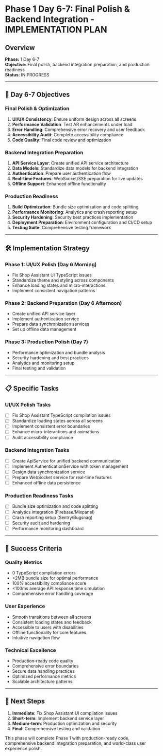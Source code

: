 # Phase 1 Day 6-7: Final Polish & Backend Integration - IMPLEMENTATION PLAN

## Overview
**Phase:** 1 Day 6-7  
**Objective:** Final polish, backend integration preparation, and production readiness  
**Status:** IN PROGRESS  

---

## 🎯 Day 6-7 Objectives

### **Final Polish & Optimization**
1. **UI/UX Consistency**: Ensure uniform design across all screens
2. **Performance Validation**: Test AR enhancements under load
3. **Error Handling**: Comprehensive error recovery and user feedback
4. **Accessibility Audit**: Complete accessibility compliance
5. **Code Quality**: Final code review and optimization

### **Backend Integration Preparation**
1. **API Service Layer**: Create unified API service architecture
2. **Data Models**: Standardize data models for backend integration
3. **Authentication**: Prepare user authentication flow
4. **Real-time Features**: WebSocket/SSE preparation for live updates
5. **Offline Support**: Enhanced offline functionality

### **Production Readiness**
1. **Build Optimization**: Bundle size optimization and code splitting
2. **Performance Monitoring**: Analytics and crash reporting setup
3. **Security Hardening**: Security best practices implementation
4. **Deployment Preparation**: Environment configuration and CI/CD setup
5. **Testing Suite**: Comprehensive testing framework

---

## 🛠 Implementation Strategy

### **Phase 1: UI/UX Polish (Day 6 Morning)**
- Fix Shop Assistant UI TypeScript issues
- Standardize theme and styling across components
- Enhance loading states and micro-interactions
- Implement consistent navigation patterns

### **Phase 2: Backend Preparation (Day 6 Afternoon)**
- Create unified API service layer
- Implement authentication service
- Prepare data synchronization services
- Set up offline data management

### **Phase 3: Production Polish (Day 7)**
- Performance optimization and bundle analysis
- Security hardening and best practices
- Analytics and monitoring setup
- Final testing and validation

---

## 📋 Specific Tasks

### **UI/UX Polish Tasks**
- [ ] Fix Shop Assistant TypeScript compilation issues
- [ ] Standardize loading states across all screens
- [ ] Implement consistent error boundaries
- [ ] Enhance micro-interactions and animations
- [ ] Audit accessibility compliance

### **Backend Integration Tasks**
- [ ] Create ApiService for unified backend communication
- [ ] Implement AuthenticationService with token management
- [ ] Design data synchronization service
- [ ] Prepare WebSocket service for real-time features
- [ ] Enhanced offline data persistence

### **Production Readiness Tasks**
- [ ] Bundle size optimization and code splitting
- [ ] Analytics integration (Firebase/Mixpanel)
- [ ] Crash reporting setup (Sentry/Bugsnag)
- [ ] Security audit and hardening
- [ ] Performance monitoring dashboard

---

## 🎯 Success Criteria

### **Quality Metrics**
- 0 TypeScript compilation errors
- <2MB bundle size for optimal performance
- 100% accessibility compliance score
- <100ms average API response time simulation
- Comprehensive error handling coverage

### **User Experience**
- Smooth transitions between all screens
- Consistent loading states and feedback
- Accessible to users with disabilities
- Offline functionality for core features
- Intuitive navigation flow

### **Technical Excellence**
- Production-ready code quality
- Comprehensive error boundaries
- Secure data handling practices
- Optimized performance metrics
- Scalable architecture patterns

---

## 🚀 Next Steps

1. **Immediate**: Fix Shop Assistant UI compilation issues
2. **Short-term**: Implement backend service layer
3. **Medium-term**: Production optimization and security
4. **Final**: Comprehensive testing and validation

This phase will complete Phase 1 with production-ready code, comprehensive backend integration preparation, and world-class user experience polish.
